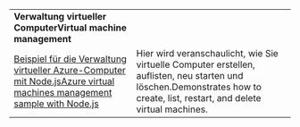 | | |
|---|---|
| <span data-ttu-id="473ba-101">**Verwaltung virtueller Computer**</span><span class="sxs-lookup"><span data-stu-id="473ba-101">**Virtual machine management**</span></span> ||
| [<span data-ttu-id="473ba-102">Beispiel für die Verwaltung virtueller Azure-Computer mit Node.js</span><span class="sxs-lookup"><span data-stu-id="473ba-102">Azure virtual machines management sample with Node.js</span></span>](https://github.com/Azure-Samples/compute-node-manage-vm) | <span data-ttu-id="473ba-103">Hier wird veranschaulicht, wie Sie virtuelle Computer erstellen, auflisten, neu starten und löschen.</span><span class="sxs-lookup"><span data-stu-id="473ba-103">Demonstrates how to create, list, restart, and delete virtual machines.</span></span> |